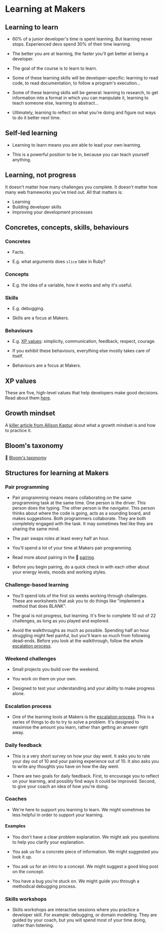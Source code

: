 # Learning at Makers

## Learning to learn

* 60% of a junior developer's time is spent learning.  But learning never stops.  Experienced devs spend 30% of their time learning.

* The better you are at learning, the faster you'll get better at being a developer.

* The goal of the course is to learn to learn.

* Some of these learning skills will be developer-specific: learning to read code, to read documentation, to follow a program's execution...

* Some of these learning skills will be general: learning to research, to get information into a format in which you can manipulate it, learning to teach someone else, learning to abstract...

* Ultimately, learning to reflect on what you're doing and figure out ways to do it better next time.

## Self-led learning

* Learning to learn means you are able to lead your own learning.

* This is a powerful position to be in, because you can teach yourself anything.

## Learning, not progress

It doesn't matter how many challenges you complete.  It doesn't matter how many web frameworks you've tried out.  All that matters is:

* Learning
* Building developer skills
* Improving your development processes

## Concretes, concepts, skills, behaviours

### Concretes

* Facts.

* E.g. what arguments does `slice` take in Ruby?

### Concepts

* E.g. the idea of a variable, how it works and why it's useful.

### Skills

* E.g. debugging.

* Skills are a focus at Makers.

### Behaviours

* E.g. [XP values](http://www.extremeprogramming.org/values.html): simplicity, communication, feedback, respect, courage.

* If you exhibit these behaviours, everything else mostly takes care of itself.

* Behaviours are a focus at Makers.

## XP values

These are five, high-level values that help developers make good decisions.  Read about them [here](http://www.extremeprogramming.org/values.html).

## Growth mindset

A [killer article from Allison Kaptur](http://akaptur.com/blog/2015/10/10/effective-learning-strategies-for-programmers/) about what a growth mindset is and how to practice it.

## Bloom's taxonomy

:pill: [Bloom's taxonomy](./blooms_taxonomy.md)

## Structures for learning at Makers

### Pair programming

* Pair programming means means collaborating on the same programming task at the same time.  One person is the driver.  This person does the typing.  The other person is the navigator.  This person thinks about where the code is going, acts as a sounding board, and makes suggestions.  Both programmers collaborate.  They are both completely engaged with the task.  It may sometimes feel like they are sharing the same mind.

* The pair swaps roles at least every half an hour.

* You'll spend a lot of your time at Makers pair programming.

* Read more about pairing in the :pill: [pairing](./pairing.md).

* Before you begin pairing, do a quick check in with each other about your energy levels, moods and working styles.

### Challenge-based learning

* You'll spend lots of the first six weeks working through challenges. These are worksheets that ask you to do things like "implement a method that does BLANK".

* The goal is not progress, but learning.  It's fine to complete 10 out of 22 challenges, as long as you played and explored.

* Avoid the walkthroughs as much as possible.  Spending half an hour struggling might feel painful, but you'll learn so much from following dead-ends.  Before you look at the walkthrough, follow the whole [escalation process](./escalation_process.md).

### Weekend challenges

* Small projects you build over the weekend.

* You work on them on your own.

* Designed to test your understanding and your ability to make progress alone.

### Escalation process

* One of the learning tools at Makers is the [escalation process](./escalation_process.md).  This is a series of things to do to try to solve a problem.  It's designed to maximise the amount you learn, rather than getting an answer right away.

### Daily feedback

* This is a very short survey on how your day went.  It asks you to rate your day out of 10 and your pairing experience out of 10.  It also asks you to write any thoughts you have on how the day went.

* There are two goals for daily feedback.  First,  to encourage you to reflect on your learning, and possibly find ways it could be improved.  Second, to give your coach an idea of how you're doing.

### Coaches

* We're here to support you learning to learn.  We might sometimes be less helpful in order to support your learning.

#### Examples

* You don't have a clear problem explanation.  We might ask you questions to help you clarify your explanation.

* You ask us for a concrete piece of information. We might suggested you look it up.

* You ask us for an intro to a concept.  We might suggest a good blog post on the concept.

* You have a bug you're stuck on.  We might guide you through a methodical debugging process.

### Skills workshops

* Skills workshops are interactive sessions where you practice a developer skill.  For example: debugging, or domain modelling.  They are guided by your coach, but you will spend most of your time doing, rather than listening.
